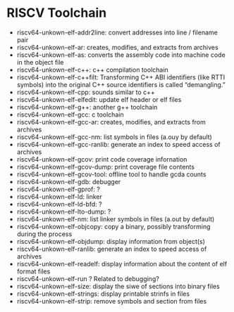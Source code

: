 # RISCV Toolchain

- riscv64-unkown-elf-addr2line: convert addresses into line / filename pair
- riscv64-unkown-elf-ar: creates, modifies, and extracts from archives
- riscv64-unkown-elf-as: converts the assembly code into machine code in the object file
- riscv64-unkown-elf-c++: c++ compilation toolchain
- riscv64-unkown-elf-c++filt: Transforming C++ ABI identifiers (like RTTI symbols) into the original C++ source identifiers is called “demangling.”
- riscv64-unkown-elf-cpp: sounds similar to c++
- riscv64-unkown-elf-elfedit: update elf header or elf files
- riscv64-unkown-elf-g++: another g++ toolchain
- riscv64-unkown-elf-gcc: c toolchain
- riscv64-unkown-elf-gcc-ar: creates, modifies, and extracts from archives
- riscv64-unkown-elf-gcc-nm: list symbols in files (a.ouy by default)
- riscv64-unkown-elf-gcc-ranlib: generate an index to speed access of archives
- riscv64-unkown-elf-gcov: print code coverage infornation
- riscv64-unkown-elf-gcov-dump: print coverage file contents
- riscv64-unkown-elf-gcov-tool: offline tool to handle gcda counts
- riscv64-unkown-elf-gdb: debugger
- riscv64-unkown-elf-gprof: ?
- riscv64-unkown-elf-ld: linker
- riscv64-unkown-elf-ld-bfd: ?
- riscv64-unkown-elf-lto-dump: ?
- riscv64-unkown-elf-nm: list linker symbols in files (a.out by default)
- riscv64-unkown-elf-objcopy: copy a binary, possibly transforming during the process
- riscv64-unkown-elf-objdump: display information from object(s)
- riscv64-unkown-elf-ranlib: generate an index to speed access of archives
- riscv64-unkown-elf-readelf: display information about the content of elf format files
- riscv64-unkown-elf-run ? Related to debugging?
- riscv64-unkown-elf-size: display the siwe of sections into binary files
- riscv64-unkown-elf-strings: display printable strinfs in files
- riscv64-unkown-elf-strip: remove symbols and section from files
